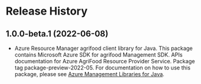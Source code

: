 # Release History

## 1.0.0-beta.1 (2022-06-08)

- Azure Resource Manager agrifood client library for Java. This package contains Microsoft Azure SDK for agrifood Management SDK. APIs documentation for Azure AgriFood Resource Provider Service. Package tag package-preview-2022-05. For documentation on how to use this package, please see [Azure Management Libraries for Java](https://aka.ms/azsdk/java/mgmt).
